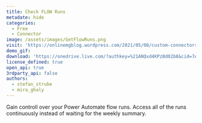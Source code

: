 ```yaml
---
title: Check FLOW Runs
metadate: hide
categories:
  - Free
  - Connector
image: /assets/images/GetFlowRuns.png
visit: 'https://onlinemgblog.wordpress.com/2021/05/08/custom-connectors-get-flow-runs-history/amp/'
demo_gif:
download: 'https://onedrive.live.com/?authkey=%21ANQxd4KPzBd02b8&cid=7A307848B7EFDD91&id=7A307848B7EFDD91%21150&parId=7A307848B7EFDD91%21117&o=OneUp'
license_defined: true
open_api: true
3rdparty_api: false
authors:
  - stefan_strube
  - mira_ghaly
---
```

Gain controll over your Power Automate flow runs. Access all of the runs continuously instead of waiting for the weekly summary. 
